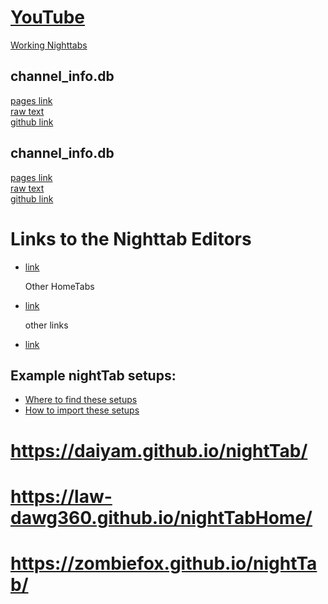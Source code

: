 # [YouTube](Homepage)
[Working Nighttabs](58)

## channel_info.db
[pages link](https://law-dawg360.github.io/YouTubeInMay/channel_info.db)    
[raw text](https://raw.githubusercontent.com/Law-Dawg360/YouTubeInMay/secWithSecretsRunsEveryHour/channel_info.db)    
[github link](https://github.com/Law-Dawg360/YouTubeInMay/blob/secWithSecretsRunsEveryHour/channel_info.db)  


## channel_info.db
[pages link](https://law-dawg360.github.io/YouTubeInMay/channel_info.db)    
[raw text](https://raw.githubusercontent.com/Law-Dawg360/YouTubeInMay/secWithSecretsRunsEveryHour/channel_info.db)    
[github link](https://github.com/Law-Dawg360/YouTubeInMay/blob/secWithSecretsRunsEveryHour/channel_info.db)  
























# Links to the Nighttab Editors

- [link](Link)

  Other HomeTabs
- [link](Link)
  
  other links    
- [link](Link)

## Example nightTab setups:
- [Where to find these setups](https://github.com/zombieFox/nightTab/tree/main/asset/screenshot)
- [How to import these setups](https://github.com/zombieFox/nightTab/wiki/Data-backup-and-restore#restore-data)
  
# https://daiyam.github.io/nightTab/
# https://law-dawg360.github.io/nightTabHome/
# https://zombiefox.github.io/nightTab/

